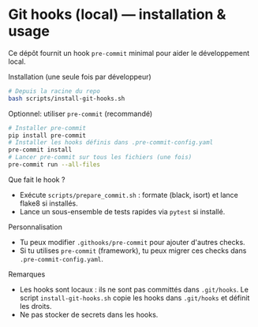 Git hooks (local) — installation & usage
=======================================

Ce dépôt fournit un hook `pre-commit` minimal pour aider le développement local.

Installation (une seule fois par développeur)

```bash
# Depuis la racine du repo
bash scripts/install-git-hooks.sh
```

Optionnel: utiliser `pre-commit` (recommandé)

```bash
# Installer pre-commit
pip install pre-commit
# Installer les hooks définis dans .pre-commit-config.yaml
pre-commit install
# Lancer pre-commit sur tous les fichiers (une fois)
pre-commit run --all-files
```

Que fait le hook ?
- Exécute `scripts/prepare_commit.sh` : formate (black, isort) et lance flake8 si installés.
- Lance un sous-ensemble de tests rapides via `pytest` si installé.

Personnalisation
- Tu peux modifier `.githooks/pre-commit` pour ajouter d'autres checks.
- Si tu utilises `pre-commit` (framework), tu peux migrer ces checks dans `.pre-commit-config.yaml`.

Remarques
- Les hooks sont locaux : ils ne sont pas committés dans `.git/hooks`. Le script `install-git-hooks.sh` copie les hooks dans `.git/hooks` et définit les droits.
- Ne pas stocker de secrets dans les hooks.
